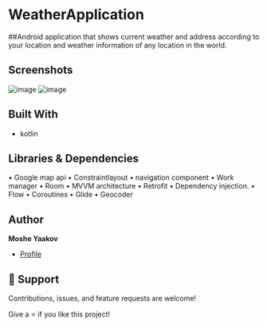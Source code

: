 # WeatherApplication
##Android application that shows current weather and address according to your location and weather information of any location in the world.

## Screenshots
![image](https://user-images.githubusercontent.com/57193257/190461674-1ae72d95-cb0f-4914-96c9-2e9383bc8921.png)
![image](https://user-images.githubusercontent.com/57193257/190465034-cfa2baa0-f894-428b-9741-689dae32e238.png)

## Built With
- kotlin

## Libraries & Dependencies
• Google map api
• Constraintlayout
• navigation component
• Work manager
• Room
• MVVM architecture
• Retrofit
• Dependency injection.
• Flow
• Coroutines
• Glide
• Geocoder

## Author
**Moshe Yaakov**

- [Profile](https://github.com/moshe980 "Moshe Yaakov")

## 🤝 Support

Contributions, issues, and feature requests are welcome!

Give a ⭐️ if you like this project!

